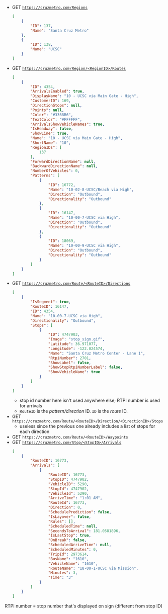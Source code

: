 - GET [`https://cruzmetro.com/Regions`](https://cruzmetro.com/Regions)
	```json
	[
		{
			"ID": 137,
			"Name": "Santa Cruz Metro"
		},
		{
			"ID": 138,
			"Name": "UCSC"
		}
	]
	```
- GET [`https://cruzmetro.com/Region/<RegionID>/Routes`](https://cruzmetro.com/Region/137/Routes)
	```json
	[
		{
			"ID": 4354,
			"ArrivalsEnabled": true,
			"DisplayName": "10 - UCSC via Main Gate - High",
			"CustomerID": 169,
			"DirectionStops": null,
			"Points": null,
			"Color": "#3368B6",
			"TextColor": "#FFFFFF",
			"ArrivalsShowVehicleNames": true,
			"IsHeadway": false,
			"ShowLine": true,
			"Name": "10 - UCSC via Main Gate - High",
			"ShortName": "10",
			"RegionIDs": [
				137
			],
			"ForwardDirectionName": null,
			"BackwardDirectionName": null,
			"NumberOfVehicles": 0,
			"Patterns": [
				{
					"ID": 16772,
					"Name": "10-02-8-UCSC/Beach via High",
					"Direction": "Outbound",
					"Directionality": "Outbound"
				},
				{
					"ID": 16147,
					"Name": "10-00-7-UCSC via High",
					"Direction": "Outbound",
					"Directionality": "Outbound"
				},
				{
					"ID": 18069,
					"Name": "10-00-9-UCSC via High",
					"Direction": "Outbound",
					"Directionality": "Outbound"
				}
			]
		}
	]
	```
- GET [`https://cruzmetro.com/Route/<RouteID>/Directions`](https://cruzmetro.com/Route/4354/Directions)
	```json
	[
		{
			"IsSegment": true,
			"RouteID": 16147,
			"ID": 4354,
			"Name": "10-00-7-UCSC via High",
			"Directionality": "Outbound",
			"Stops": [
				{
					"ID": 4747903,
					"Image": "stop_sign.gif",
					"Latitude": 36.971077,
					"Longitude": -122.024574,
					"Name": "Santa Cruz Metro Center - Lane 1",
					"RtpiNumber": 2701,
					"ShowLabel": false,
					"ShowStopRtpiNumberLabel": false,
					"ShowVehicleName": true
				}
			]
		}
	]
	```
	- stop id number here isn't used anywhere else; RTPI number is used for arrivals
	- `RouteID` is the _pattern/direction_ ID. `ID` is the _route_ ID.
- GET `https://cruzmetro.com/Route/<RouteID>/Direction/<DirectionID>/Stops`
	- useless since the previous one already includes a list of stops for each direction
- GET `https://cruzmetro.com/Route/<RouteID>/Waypoints`
- GET [`https://cruzmetro.com/Stop/<StopID>/Arrivals`](https://cruzmetro.com/Stop/2700/Arrivals)
	```json
	[
		{
			"RouteID": 16773,
			"Arrivals": [
				{
					"RouteID": 16773,
					"StopID": 4747902,
					"VehicleID": 5290,
					"StopId": 4747902,
					"VehicleId": 5290,
					"ArriveTime": "1:01 AM",
					"RouteId": 16773,
					"Direction": 0,
					"SchedulePrediction": false,
					"IsLayover": false,
					"Rules": [],
					"ScheduledTime": null,
					"SecondsToArrival": 181.0581896,
					"IsLastStop": true,
					"OnBreak": false,
					"ScheduledArriveTime": null,
					"ScheduledMinutes": 0,
					"TripId": 2973614,
					"BusName": "1610",
					"VehicleName": "1610",
					"RouteName": "18-00-1-UCSC via Mission",
					"Minutes": 3,
					"Time": "3"
				}
			]
		}
	]
	```

RTPI number = stop number that's displayed on sign (different from stop ID)
